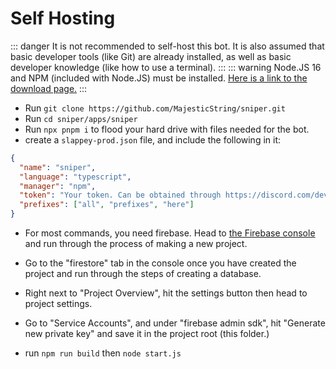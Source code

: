 # Self Hosting

::: danger
It is not recommended to self-host this bot. It is also assumed that basic developer tools (like Git) are already installed, as well as basic developer knowledge (like how to use a terminal).
:::
::: warning
Node.JS 16 and NPM (included with Node.JS) must be installed. [Here is a link to the download page.](https://nodejs.org/en/download/current/)
:::

- Run `git clone https://github.com/MajesticString/sniper.git`
- Run `cd sniper/apps/sniper`
- Run `npx pnpm i` to flood your hard drive with files needed for the bot.
- create a `slappey-prod.json` file, and include the following in it:

```json
{
  "name": "sniper",
  "language": "typescript",
  "manager": "npm",
  "token": "Your token. Can be obtained through https://discord.com/developers/applications . Create an app, head to the bot tab, and hit add a bot. Then, hit copy underneath the token field. ",
  "prefixes": ["all", "prefixes", "here"]
}
```

- For most commands, you need firebase. Head to [the Firebase console](https://console.firebase.google.com/) and run through the process of making a new project.
- Go to the "firestore" tab in the console once you have created the project and run through the steps of creating a database.
- Right next to "Project Overview", hit the settings button then head to project settings.
- Go to "Service Accounts", and under "firebase admin sdk", hit "Generate new private key" and save it in the project root (this folder.)

- run `npm run build` then `node start.js`
